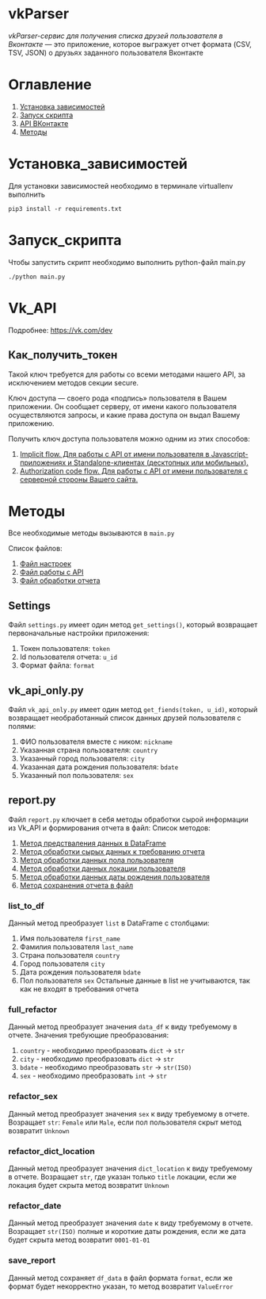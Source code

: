 # vkParser
_vkParser-сервис для получения списка друзей пользователя в Вконтакте_ — это приложение, которое выгражует отчет формата (CSV, TSV, JSON) о друзьях заданного пользователя Вконтакте
# Оглавление

1. [Установка зависимостей](#Установка_зависимостей)
2. [Запуск скрипта](#Запуск_скрипта)
3. [API ВКонтакте](#Vk_API)
4. [Методы](#Методы)


# Установка_зависимостей

Для установки зависимостей необходимо в терминале virtuallenv выполнить
	
```
pip3 install -r requirements.txt
```

# Запуск_скрипта

Чтобы запустить скрипт необходимо выполнить python-файл main.py

```
./python main.py
```	

# Vk_API
Подробнее: https://vk.com/dev

## Как_получить_токен

Такой ключ требуется для работы со всеми методами нашего API, за исключением методов секции secure.

Ключ доступа — своего рода «подпись» пользователя в Вашем приложении. Он сообщает серверу, от имени какого пользователя осуществляются запросы, и какие права доступа он выдал Вашему приложению.

Получить ключ доступа пользователя можно одним из этих способов:
1. [Implicit flow. Для работы с API от имени пользователя в Javascript-приложениях и Standalone-клиентах (десктопных или мобильных).](https://vk.com/dev/implicit_flow_user)
2. [Authorization code flow. Для работы с API от имени пользователя с серверной стороны Вашего сайта.](https://vk.com/dev/authcode_flow_user)

# Методы

Все необходимые методы вызываются в `main.py`

Список файлов:
1. [Файл настроек](##Settings)
2. [Файл работы с API](##vk_api_only.py)
3. [Файл обработки отчета](##report.py)

## Settings
Файл `settings.py` имеет один метод `get_settings()`, который возвращает первоначальные настройки приложения:
1. Токен пользователя: `token`
2. Id пользователя отчета: `u_id`
3. Формат файла: `format`


## vk_api_only.py
Файл `vk_api_only.py` имеет один метод `get_fiends(token, u_id)`, который возвращает необработанный список данных друзей пользователя с полями:
1. ФИО пользователя вместе с ником: `nickname`
2. Указанная страна пользователя: `country`
3. Указанный город пользователя: `city`
4. Указанная дата рождения пользователя: `bdate`
5. Указанный пол пользователя: `sex`

## report.py
Файл `report.py` ключает в себя методы обработки сырой информации из Vk_API и формирования отчета в файл:
Список методов:
1. [Метод предстваления данных в DataFrame](###list_to_df)
2. [Метод обработки сырых данных к требованию отчета](###full_refactor)
3. [Метод обработки данных пола пользователя](###refactor_sex)
4. [Метод обработки данных локации пользователя](###refactor_dict_location)
5. [Метод обработки данных даты рождения пользователя](###refactor_date)
6. [Метод сохранения отчета в файл](###save_report)

### list_to_df
Данный метод преобразует `list` в DataFrame с столбцами:
1. Имя пользователя `first_name`
2. Фамилия пользователя `last_name`
3. Страна пользователя `country`
4. Город пользователя `city`
5. Дата рождения пользователя `bdate`
6. Пол пользователя `sex`
Остальные данные в list не учитываются, так как не входят в требования отчета 

### full_refactor
Данный метод преобразует значения `data_df` к виду требуемому в отчете. Значения требующие преобразования:
1. `country` - необходимо преобразовать `dict` -> `str`
2. `city` - необходимо преобразовать `dict` -> `str`
3. `bdate` - необходимо преобразовать `str` -> `str(ISO)`
4. `sex` - необходимо преобразовать `int` -> `str`

### refactor_sex
Данный метод преобразует значения `sex` к виду требуемому в отчете.
Возращает `str`: `Female` или `Male`, если пол пользователя скрыт метод возвратит `Unknown`

### refactor_dict_location
Данный метод преобразует значения `dict_location` к виду требуемому в отчете.
Возращает `str`, где указан только `title` локации, если же локация будет скрыта метод возвратит `Unknown`

### refactor_date
Данный метод преобразует значения `date` к виду требуемому в отчете.
Возращает `str(ISO)` полные и короткие даты рождения, если же дата будет скрыта метод возвратит `0001-01-01`

### save_report
Данный метод сохраняет `df_data` в файл формата `format`, если же формат будет некорректно указан, то метод возвратит `ValueError`
